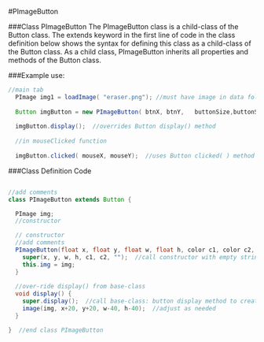 #PImageButton

###Class PImageButton
The PImageButton class is a child-class of the Button class.  The extends keyword in the first line of code in the class definition below shows the syntax for defining this class as a child-class of the Button class.  As a child class, PImageButton inherits all properties and methods of the Button class.  

###Example use:

  

```java
//main tab
  PImage img1 = loadImage( "eraser.png"); //must have image in data folder inside processing project
  
  Button imgButton = new PImageButton( btnX, btnY,   buttonSize,buttonSize, color1 ,color2 ,  img1);
  
  imgButton.display();  //overrides Button display() method
  
  //in mouseClicked function
  
  imgButton.clicked( mouseX, mouseY);  //uses Button clicked( ) method

```





###Class Definition Code

```java

//add comments
class PImageButton extends Button {

  PImage img;
  //constructor

  // constructor
  //add comments
  PImageButton(float x, float y, float w, float h, color c1, color c2, PImage img) {
    super(x, y, w, h, c1, c2, "");  //call constructor with empty string for label
    this.img = img;
  }
  
  //over-ride display() from base-class
  void display() {
    super.display();  //call base-class: button display method to create background button
    image(img, x+20, y+20, w-40, h-40);  //adjust as needed
  }

}  //end class PImageButton


```
